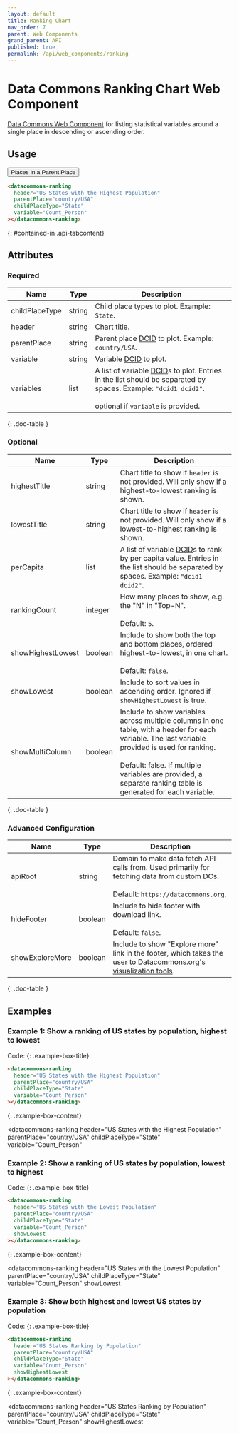 ```yaml
---
layout: default
title: Ranking Chart
nav_order: 7
parent: Web Components
grand_parent: API
published: true
permalink: /api/web_components/ranking
---
```


# Data Commons Ranking Chart Web Component

[Data Commons Web Component](/api/web_components/) for listing statistical variables around a single place in descending or ascending order.

## Usage

<div class="api-tab">
  <button id="get-button" class="api-tablink" onclick="openTab(event, 'contained-in')">
    Places in a Parent Place
  </button>
</div>

```html
<datacommons-ranking
  header="US States with the Highest Population"
  parentPlace="country/USA"
  childPlaceType="State"
  variable="Count_Person"
></datacommons-ranking>
```
{: #contained-in .api-tabcontent}

<script src="/assets/js/syntax_highlighting.js"></script>
<script src="/assets/js/api-doc-tabs.js"></script>

## Attributes

### Required

| Name           | Type   | Description                                                                                                                                                                                                       |
| -------------- | ------ | ----------------------------------------------------------------------------------------------------------------------------------------------------------------------------------------------------------------- |
| childPlaceType | string | Child place types to plot. Example: `State`.                                                                                                                                                                      |
| header         | string | Chart title.                                                                                                                                                                                                      |
| parentPlace    | string | Parent place [DCID](/glossary.html#dcid) to plot. Example: `country/USA`.                                                                                                                                         |
| variable       | string | Variable [DCID](/glossary.html#dcid) to plot.                                                                                                                                                                     |
| variables      | list   | A list of variable [DCID](/glossary.html#dcid)s to plot. Entries in the list should be separated by spaces. Example: `"dcid1 dcid2"`.<br /><br /><optional-tag>optional</optional-tag> if `variable` is provided. |
{: .doc-table }

### Optional

| Name              | Type    | Description                                                                                                                                                                                                                                                              |
| ----------------- | ------- | ------------------------------------------------------------------------------------------------------------------------------------------------------------------------------------------------------------------------------------------------------------------------ |
| highestTitle      | string  | Chart title to show if `header` is not provided. Will only show if a highest-to-lowest ranking is shown.                                                                                                                                                                 |
| lowestTitle       | string  | Chart title to show if `header` is not provided. Will only show if a lowest-to-highest ranking is shown.                                                                                                                                                                 |
| perCapita         | list    | A list of variable [DCID](/glossary.html#dcid)s to rank by per capita value. Entries in the list should be separated by spaces. Example: `"dcid1 dcid2"`.                                                                                                                |
| rankingCount      | integer | How many places to show, e.g. the "N" in "Top-N".<br /><br />Default: `5`.                                                                                                                                                                                               |
| showHighestLowest | boolean | Include to show both the top and bottom places, ordered highest-to-lowest, in one chart.<br /><br />Default: `false`.                                                                                                                                                    |
| showLowest        | boolean | Include to sort values in ascending order. Ignored if `showHighestLowest` is true.                                                                                                                                                                                       |
| showMultiColumn   | boolean | Include to show variables across multiple columns in one table, with a header for each variable. The last variable provided is used for ranking.<br /><br />Default: false. If multiple variables are provided, a separate ranking table is generated for each variable. |
{: .doc-table }

### Advanced Configuration

| Name            | Type    | Description                                                                                                                                                      |
| --------------- | ------- | ---------------------------------------------------------------------------------------------------------------------------------------------------------------- |
| apiRoot         | string  | Domain to make data fetch API calls from. Used primarily for fetching data from custom DCs.<br /><br />Default: `https://datacommons.org`.                       |
| hideFooter      | boolean | Include to hide footer with download link.<br /><br />Default: `false`.                                                                                          |
| showExploreMore | boolean | Include to show "Explore more" link in the footer, which takes the user to Datacommons.org's [visualization tools](https://datacommons.org/tools/visualization). |
{: .doc-table }

## Examples

### Example 1: Show a ranking of US states by population, highest to lowest

Code:
{: .example-box-title}
```html
<datacommons-ranking
  header="US States with the Highest Population"
  parentPlace="country/USA"
  childPlaceType="State"
  variable="Count_Person"
></datacommons-ranking>
```
{: .example-box-content}

<datacommons-ranking
  header="US States with the Highest Population"
  parentPlace="country/USA"
  childPlaceType="State"
  variable="Count_Person"
></datacommons-ranking>


### Example 2: Show a ranking of US states by population, lowest to highest

Code:
{: .example-box-title}
```html
<datacommons-ranking
  header="US States with the Lowest Population"
  parentPlace="country/USA"
  childPlaceType="State"
  variable="Count_Person"
  showLowest
></datacommons-ranking>
```
{: .example-box-content}

<datacommons-ranking
  header="US States with the Lowest Population"
  parentPlace="country/USA"
  childPlaceType="State"
  variable="Count_Person"
  showLowest
></datacommons-ranking>

### Example 3: Show both highest and lowest US states by population

Code:
{: .example-box-title}
```html
<datacommons-ranking
  header="US States Ranking by Population"
  parentPlace="country/USA"
  childPlaceType="State"
  variable="Count_Person"
  showHighestLowest
></datacommons-ranking>
```
{: .example-box-content}

<datacommons-ranking
  header="US States Ranking by Population"
  parentPlace="country/USA"
  childPlaceType="State"
  variable="Count_Person"
  showHighestLowest
></datacommons-ranking>
